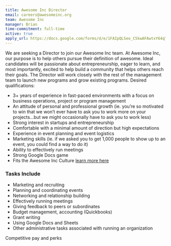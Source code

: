 ```yaml
---
title: Awesome Inc Director
email: careers@awesomeinc.org
team: Awesome Inc
manager: Brian
time-commitment: full-time
active: true
apply_url: https://docs.google.com/forms/d/e/1FAIpQLSeo_C5kwAFAwtxY64qT03egpsnVrwjGc-5UNezZ4HLwQj5SGA/viewform?usp=sf_link
---
```

We are seeking a Director to join our Awesome Inc team. At Awesome Inc, our purpose is to help others pursue their definition of awesome. Ideal candidates will be passionate about entrepreneurship, eager to learn, and most importantly, excited to help build a community that helps others reach their goals. The Director will work closely with the rest of the management team to launch new programs and grow existing programs. Desired qualifications:
* 3+ years of experience in fast-paced environments with a focus on business operations, project or program management
* An attitude of personal and professional growth (ie. you’re so motivated to win that we won’t ever have to ask you to work more on your projects...but we might occasionally have to ask you to work less)
* Strong interest in startups and entrepreneurship
* Comfortable with a minimal amount of direction but high expectations
* Experience in event planning and event logistics
* Marketing skills (ie. if we asked you to get 1,000 people to show up to an event, you could find a way to do it)
* Ability to effectively run meetings
* Strong Google Docs game
* Fits the Awesome Inc Culture [learn more here](https://www.awesomeinc.org/culture-book-3.1.pdf)

### Tasks Include
  * Marketing and recruiting
  * Planning and coordinating events
  * Networking and relationship building
  * Effectively running meetings
  * Giving feedback to peers or subordinates
  * Budget management, accounting (Quickbooks)
  * Grant writing
  * Using Google Docs and Sheets
  * Other administrative tasks associated with running an organization

Competitive pay and perks

